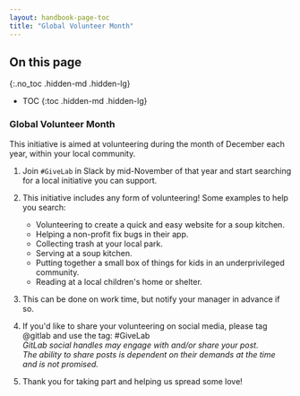 ```yaml
---
layout: handbook-page-toc
title: "Global Volunteer Month"
---
```


## On this page
{:.no_toc .hidden-md .hidden-lg}

- TOC
{:toc .hidden-md .hidden-lg}

### Global Volunteer Month
This initiative is aimed at volunteering during the month of December each year, within your local community. 

1. Join `#GiveLab` in Slack by mid-November of that year and start searching for a local initiative you can support.

1. This initiative includes any form of volunteering! Some examples to help you search:
    - Volunteering to create a quick and easy website for a soup kitchen.
    - Helping a non-profit fix bugs in their app.
    - Collecting trash at your local park.
    - Serving at a soup kitchen.
    - Putting together a small box of things for kids in an underprivileged community.
    - Reading at a local children's home or shelter.

1. This can be done on work time, but notify your manager in advance if so.

1. If you'd like to share your volunteering on social media, please tag @gitlab and use the tag: #GiveLab\
*GitLab social handles may engage with and/or share your post.*\
*The ability to share posts is dependent on their demands at the time and is not promised.*

1. Thank you for taking part and helping us spread some love!
